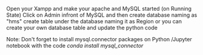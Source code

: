 Open your Xampp and make your apache and MySQL started (on Running State)
Click on Admin infront of MySQL and then create database naming as "hms"
create table under the database naming it as Region or you can create your own database table and update the python code

Note: Don't forget to install mysql.connector packages on Python /Jupyter notebook 
with the code _conda install mysql_connector_
